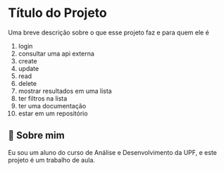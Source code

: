 
# Título do Projeto

Uma breve descrição sobre o que esse projeto faz e para quem ele é

1. login
2. consultar uma api externa
3. create
4. update
5. read
6. delete
7. mostrar resultados em uma lista
8. ter filtros na lista
9. ter uma documentação 
10. estar em um repositório



## 🚀 Sobre mim
Eu sou um aluno do curso de Análise e Desenvolvimento da UPF, e este projeto é um trabalho de aula.


